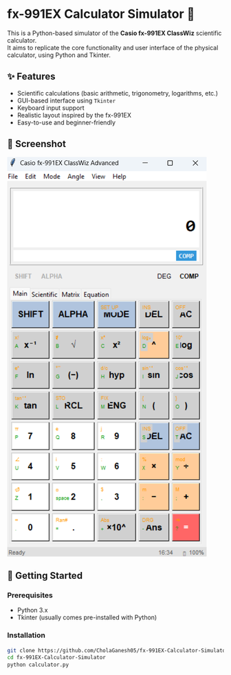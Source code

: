 # fx-991EX Calculator Simulator 🧮

This is a Python-based simulator of the **Casio fx-991EX ClassWiz** scientific calculator.  
It aims to replicate the core functionality and user interface of the physical calculator, using Python and Tkinter.

## ✨ Features

- Scientific calculations (basic arithmetic, trigonometry, logarithms, etc.)
- GUI-based interface using `Tkinter`
- Keyboard input support
- Realistic layout inspired by the fx-991EX
- Easy-to-use and beginner-friendly

## 📸 Screenshot
![fx-991EX calculator](image.png)


## 🚀 Getting Started

### Prerequisites

- Python 3.x
- Tkinter (usually comes pre-installed with Python)

### Installation

```bash
git clone https://github.com/CholaGanesh05/fx-991EX-Calculator-Simulator.git
cd fx-991EX-Calculator-Simulator
python calculator.py
 
